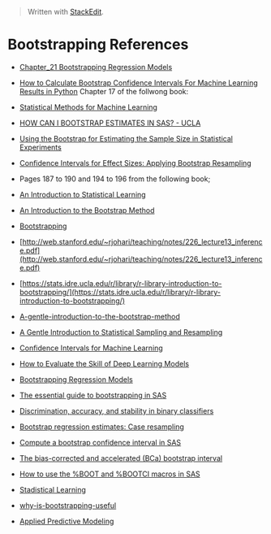 


> Written with [StackEdit](https://stackedit.io/).

# Bootstrapping References

- [Chapter_21 Bootstrapping Regression Models](http://www.sagepub.com/sites/default/files/upm-binaries/21122_Chapter_21.pdf)
- [How to Calculate Bootstrap Confidence Intervals For Machine Learning Results in Python](https://machinelearningmastery.com/calculate-bootstrap-confidence-intervals-machine-learning-results-python/)
Chapter 17 of the follwong book:
- [Statistical Methods for Machine Learning](https://machinelearningmastery.com/statistics_for_machine_learning/)
- [HOW CAN I BOOTSTRAP ESTIMATES IN SAS? - UCLA](https://stats.idre.ucla.edu/sas/faq/how-can-i-bootstrap-estimates-in-sas/)
- [Using the Bootstrap for Estimating the Sample Size in Statistical Experiments](https://pdfs.semanticscholar.org/c39b/24fe237486bce3cc7a3124efc864051b39a6.pdf)
- [Confidence Intervals for Effect Sizes: Applying Bootstrap Resampling](https://pareonline.net/getvn.asp?v=21&n=5)
- Pages 187 to 190 and 194 to 196 from the following book;
- [An Introduction to Statistical Learning](http://faculty.marshall.usc.edu/gareth-james/ISL/)
- [An Introduction to the Bootstrap Method](https://towardsdatascience.com/an-introduction-to-the-bootstrap-method-58bcb51b4d60)

- [Bootstrapping](http://homepage.stat.uiowa.edu/~rdecook/stat3200/notes/bootstrap_4pp.pdf)
- [http://web.stanford.edu/~rjohari/teaching/notes/226_lecture13_inference.pdf](http://web.stanford.edu/~rjohari/teaching/notes/226_lecture13_inference.pdf)
- [https://stats.idre.ucla.edu/r/library/r-library-introduction-to-bootstrapping/](https://stats.idre.ucla.edu/r/library/r-library-introduction-to-bootstrapping/)
- [A-gentle-introduction-to-the-bootstrap-method](https://machinelearningmastery.com/a-gentle-introduction-to-the-bootstrap-method/)
- [A Gentle Introduction to Statistical Sampling and Resampling](https://machinelearningmastery.com/statistical-sampling-and-resampling/)
- [Confidence Intervals for Machine Learning](https://machinelearningmastery.com/confidence-intervals-for-machine-learning/)
- [How to Evaluate the Skill of Deep Learning Models](https://machinelearningmastery.com/evaluate-skill-deep-learning-models/)
- [Bootstrapping Regression Models](https://pdfs.semanticscholar.org/a799/8de6a01900069ec764e62da84588b026b312.pdf)
- [The essential guide to bootstrapping in SAS](https://blogs.sas.com/content/iml/2018/12/12/essential-guide-bootstrapping-sas.html)
- [Discrimination, accuracy, and stability in binary classifiers](https://blogs.sas.com/content/iml/2019/05/08/stability-binary-classifier.html)
- [Bootstrap regression estimates: Case resampling](https://blogs.sas.com/content/iml/2018/10/24/bootstrap-regression-case-resampling.html)
- [Compute a bootstrap confidence interval in SAS](https://blogs.sas.com/content/iml/2016/08/10/bootstrap-confidence-interval-sas.html)
- [The bias-corrected and accelerated (BCa) bootstrap interval](https://blogs.sas.com/content/iml/2017/07/12/bootstrap-bca-interval.html)
- [How to use the %BOOT and %BOOTCI macros in SAS](https://blogs.sas.com/content/iml/2018/07/23/boot-and-bootci-macros-sas.html)
- [Stadistical Learning](https://web.stanford.edu/~hastie/Papers/ESLII.pdf)
- [why-is-bootstrapping-useful](https://stats.stackexchange.com/questions/331676/why-is-bootstrapping-useful)
- [Applied Predictive Modeling](https://www.amazon.com/Applied-Predictive-Modeling-Max-Kuhn/dp/1493979361/ref=asc_df_1493979361/?tag=hyprod-20&linkCode=df0&hvadid=312091457223&hvpos=1o1&hvnetw=g&hvrand=4457934212424178131&hvpone=&hvptwo=&hvqmt=&hvdev=c&hvdvcmdl=&hvlocint=&hvlocphy=9004338&hvtargid=aud-801381245258:pla-664199700931&psc=1&tag=&ref=&adgrpid=62820903995&hvpone=&hvptwo=&hvadid=312091457223&hvpos=1o1&hvnetw=g&hvrand=4457934212424178131&hvqmt=&hvdev=c&hvdvcmdl=&hvlocint=&hvlocphy=9004338&hvtargid=aud-801381245258:pla-664199700931)
<!--stackedit_data:
eyJoaXN0b3J5IjpbLTE0OTE2NjY3MywtMTI3NjQ4MTQsMTE5Mz
A3NTQ2MSwtNjYxNjM2NTQxLDQ3ODQwMzgwNiwtNzM3MjIzNzQ1
LDEwMzg3NDcwNTgsMTY1MTM4ODEwMiw2NTgyNjgwODgsNjk2Mz
ExNDYwLDEyNDEwODc1OTcsLTE3NDYwNDIzMjNdfQ==
-->